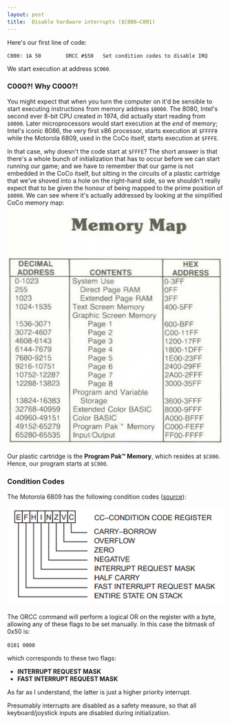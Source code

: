 ```yaml
---
layout: post
title:  Disable hardware interrupts ($C000—C001)
---
```


Here's our first line of code:

```
C000: 1A 50        ORCC #$50   Set condition codes to disable IRQ
```

We start execution at address `$C000`.

### C000?! Why C000?!
You might expect that when you turn the computer on it'd be sensible to start executing instructions from memory address `$0000`. The 8080, Intel's second ever 8-bit CPU created in 1974, did actually start reading from `$0000`. Later microprocessors would start execution at the *end* of memory; Intel's iconic 8086, the very first x86 processor, starts execution at `$FFFF0` while the Motorola 6809, used in the CoCo itself, starts execution at `$FFFE`.

In that case, why doesn't the code start at `$FFFE`? The short answer is that there's a whole bunch of initialization that has to occur before we can start running our game; and we have to remember that our game is not embedded in the CoCo itself, but sitting in the circuits of a plastic cartridge that we've shoved into a hole on the right-hand side, so we shouldn't really expect that to be given the honour of being mapped to the prime position of `$0000`. We can see where it's actually addressed by looking at the simplified CoCo memory map:

![CoCo Simple Memory Map](../images/CoCo_Simple_Memory_Map.png "CoCo Simple Memory Map")

Our plastic cartridge is the **Program Pak™ Memory**, which resides at `$C000`. Hence, our program starts at `$C000`.

### Condition Codes
The Motorola 6809 has the following condition codes ([source](http://retro.co.za/6809/documents/Byte_6809_Articles.pdf "source")):

![Condition codes register for the 6809](../images/6809_condition_code_register.png "6809 Condition Codes Register")

The ORCC command will perform a logical OR on the register with a byte, allowing any of these flags to be set manually. In this case the bitmask of 0x50 is:

`0101 0000`

which corresponds to these two flags:

 - **INTERRUPT REQUEST MASK**
 -  **FAST INTERRUPT REQUEST MASK**

As far as I understand, the latter is just a higher priority interrupt.

Presumably interrupts are disabled as a safety measure, so that all keyboard/joystick inputs are disabled during initialization.
